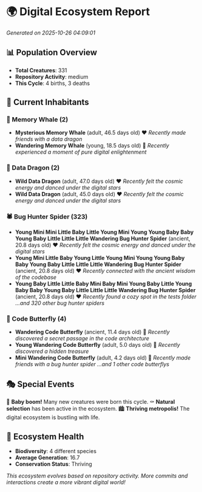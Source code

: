 # 🌍 Digital Ecosystem Report
*Generated on 2025-10-26 04:09:01*

## 📊 Population Overview
- **Total Creatures**: 331
- **Repository Activity**: medium
- **This Cycle**: 4 births, 3 deaths

## 👥 Current Inhabitants

### 🐋 Memory Whale (2)
- **Mysterious Memory Whale** (adult, 46.5 days old) ❤️
  *Recently made friends with a data dragon*
- **Wandering Memory Whale** (young, 18.5 days old) 💚
  *Recently experienced a moment of pure digital enlightenment*

### 🐉 Data Dragon (2)
- **Wild Data Dragon** (adult, 47.0 days old) ❤️
  *Recently felt the cosmic energy and danced under the digital stars*
- **Wild Data Dragon** (adult, 45.0 days old) ❤️
  *Recently felt the cosmic energy and danced under the digital stars*

### 🕷️ Bug Hunter Spider (323)
- **Young Mini Mini Little Baby Little Young Mini Young Young Baby Baby Young Baby Little Little Little Wandering Bug Hunter Spider** (ancient, 20.8 days old) ❤️
  *Recently felt the cosmic energy and danced under the digital stars*
- **Young Mini Little Baby Young Little Young Mini Young Young Baby Baby Young Baby Little Little Little Wandering Bug Hunter Spider** (ancient, 20.8 days old) ❤️
  *Recently connected with the ancient wisdom of the codebase*
- **Young Baby Little Little Baby Mini Baby Mini Young Baby Little Young Baby Baby Young Baby Little Little Little Wandering Bug Hunter Spider** (ancient, 20.8 days old) ❤️
  *Recently found a cozy spot in the tests folder*
  *...and 320 other bug hunter spiders*

### 🦋 Code Butterfly (4)
- **Wandering Code Butterfly** (ancient, 11.4 days old) 💛
  *Recently discovered a secret passage in the code architecture*
- **Young Wandering Code Butterfly** (adult, 5.0 days old) 💚
  *Recently discovered a hidden treasure*
- **Mini Wandering Code Butterfly** (adult, 4.2 days old) 💚
  *Recently made friends with a bug hunter spider*
  *...and 1 other code butterflys*

## 🎭 Special Events

🎉 **Baby boom!** Many new creatures were born this cycle.
⚰️ **Natural selection** has been active in the ecosystem.
🏙️ **Thriving metropolis!** The digital ecosystem is bustling with life.

## 🔬 Ecosystem Health
- **Biodiversity**: 4 different species
- **Average Generation**: 16.7
- **Conservation Status**: Thriving

*This ecosystem evolves based on repository activity. More commits and interactions create a more vibrant digital world!*